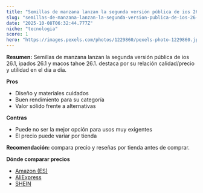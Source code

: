 ```yaml
---
title: "Semillas de manzana lanzan la segunda versión pública de ios 26.1, ipados 26.1 y macos tahoe 26.1."
slug: "semillas-de-manzana-lanzan-la-segunda-version-publica-de-ios-26-1-ipados-26-1-y-"
date: "2025-10-08T06:32:44.777Z"
niche: "tecnologia"
score: 1
hero: "https://images.pexels.com/photos/1229860/pexels-photo-1229860.jpeg?auto=compress&cs=tinysrgb&fit=crop&h=627&w=1200&auto=compress&cs=tinysrgb&w=1200&h=675&fit=crop"
---
```


**Resumen:** Semillas de manzana lanzan la segunda versión pública de ios 26.1, ipados 26.1 y macos tahoe 26.1. destaca por su relación calidad/precio y utilidad en el día a día.

**Pros**
- Diseño y materiales cuidados
- Buen rendimiento para su categoría
- Valor sólido frente a alternativas

**Contras**
- Puede no ser la mejor opción para usos muy exigentes
- El precio puede variar por tienda

**Recomendación:** compara precio y reseñas por tienda antes de comprar.

**Dónde comparar precios**
- [Amazon (ES)](https://www.amazon.es/s?k=Semillas%20de%20manzana%20lanzan%20la%20segunda%20versi%C3%B3n%20p%C3%BAblica%20de%20ios%2026.1%2C%20ipados%2026.1%20y%20macos%20tahoe%2026.1.&tag=teknovashop25-21)
- [AliExpress](https://www.aliexpress.com/wholesale?SearchText=Semillas%20de%20manzana%20lanzan%20la%20segunda%20versi%C3%B3n%20p%C3%BAblica%20de%20ios%2026.1%2C%20ipados%2026.1%20y%20macos%20tahoe%2026.1.)
- [SHEIN](https://www.shein.com/pdsearch/Semillas%20de%20manzana%20lanzan%20la%20segunda%20versi%C3%B3n%20p%C3%BAblica%20de%20ios%2026.1%2C%20ipados%2026.1%20y%20macos%20tahoe%2026.1.)